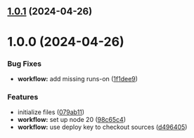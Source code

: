 ## [1.0.1](https://github.com/hschoefer/semantic-release/compare/v1.0.0...v1.0.1) (2024-04-26)

# 1.0.0 (2024-04-26)


### Bug Fixes

* **workflow:** add missing runs-on ([1f1dee9](https://github.com/hschoefer/semantic-release/commit/1f1dee949a5b070cc5f9fb73f34560ca09c529a3))


### Features

* initialize files ([079ab11](https://github.com/hschoefer/semantic-release/commit/079ab119ef7890fbf23ab69aec40d2a940a977b8))
* **workflow:** set up node 20 ([98c65c4](https://github.com/hschoefer/semantic-release/commit/98c65c47437ce86586de1b167e5f70965d3033fb))
* **workflow:** use deploy key to checkout sources ([d496405](https://github.com/hschoefer/semantic-release/commit/d4964058696cf983c7b34efb6b95bf4a2159eb85))
